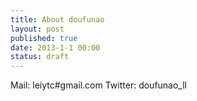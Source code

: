 ```yaml
---
title: About doufunao
layout: post
published: true
date: 2013-1-1 00:00
status: draft
---
```


Mail: leiytc#gmail.com
Twitter: doufunao_ll
